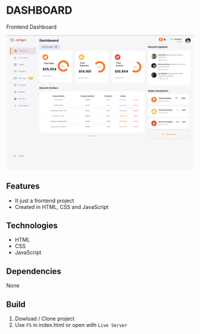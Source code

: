# DASHBOARD

Frontend Dashboard

![PHOTO!](./img/README/Captura%20de%20pantalla%202022-12-21%20212722.png)

## Features

- It just a frontend project
- Created in HTML, CSS and JavaScript

## Technologies

- HTML
- CSS
- JavaScript

## Dependencies

None

## Build

1. Dowload / Clone project
2. Use `F5` in index.html or open with `Live Server`